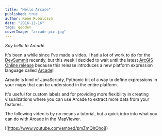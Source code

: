 ```yaml
---
title: "Hello Arcade"
published: true
author: Rene Rubalcava
date: "2016-12-16"
tags: geodev
coverImage: "arcade-pic.jpg"
---
```


_Say hello to Arcade._

It's been a while since I've made a video. I had a lot of work to do for the [DevSummit](http://odoe.net/blog/esri-european-devsummit-2016/) recently, but this week I decided to wait until the latest [ArcGIS Online release](https://blogs.esri.com/esri/arcgis/2016/12/14/whats-new-arcgis-online-december-2016/) because this release introduces a new platform expression language called [Arcade](https://developers.arcgis.com/arcade/)!

Arcade is kind of JavaScripty, Pythonic bit of a way to define expressions in your maps that can be understood in the entire platform.

It's useful for custom labels and for providing more flexibility in creating visualizations where you can use Arcade to extract more data from your features.

The following video is by no means a tutorial, but a quick intro into what you can do with Arcade in the MapViewer.

!(https://www.youtube.com/embed/pmZmQlrOho8)
